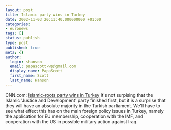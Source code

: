```yaml
---
layout: post
title: Islamic party wins in Turkey
date: 2002-11-03 20:11:40.000000000 +01:00
categories:
- euronews
tags: []
status: publish
type: post
published: true
meta: {}
author:
  login: shanson
  email: papascott-wp@gmail.com
  display_name: PapaScott
  first_name: Scott
  last_name: Hanson
---
```

<p>CNN.com: <a href="http://europe.cnn.com/2002/WORLD/europe/11/03/turkey.elections/index.html">Islamic-roots party wins in Turkey</a> It's not surpising that the Islamic 'Justice and Development' party finished first, but it is a surprise that they will have an absolute majority in the Turkish parliament. We'll have to see what effect this has on the main foreign policy issues in Turkey, namely the application for EU membership, cooperation with the IMF, and cooperation with the US in possible military action against Iraq.</p>
